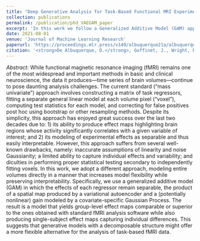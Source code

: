 ```yaml
---
title: "Deep Generative Analysis for Task-Based Functional MRI Experiments"
collection: publications
permalink: /publication/phd_VAEGAM_paper
excerpt: 'In this work we follow a Generalized Additive Model (GAM) approach to construct a 3D convolutional VAE capable of more flexibly modeling entire brain volumes, while preserving interpretability.'
date: 2021-08-01
venue: 'Journal of Machine Learning Research'
paperurl: 'https://proceedings.mlr.press/v149/albuquerque21a/albuquerque21a.pdf'
citation: '<strong>De Albuquerque, D.</strong>, Goffinet, J., Wright, R., & Pearson, J. (2021). &quot;Deep Generative Analysis for Task-Based Functional MRI Experiments.&quot; <i>Journal of Machine Learning Research</i>. 149(1-29).'
---
```


<i>Abstract:</i> While functional magnetic resonance imaging (fMRI) remains one of the most widespread
and important methods in basic and clinical neuroscience, the data it produces—time series
of brain volumes—continue to pose daunting analysis challenges. The current standard
(“mass univariate”) approach involves constructing a matrix of task regressors, fitting a
separate general linear model at each volume pixel (“voxel”), computing test statistics for
each model, and correcting for false positives post hoc using bootstrap or other resampling
methods. Despite its simplicity, this approach has enjoyed great success over the last two
decades due to: 1) its ability to produce effect maps highlighting brain regions whose
activity significantly correlates with a given variable of interest; and 2) its modeling of
experimental effects as separable and thus easily interpretable. However, this approach
suffers from several well-known drawbacks, namely: inaccurate assumptions of linearity
and noise Gaussianity; a limited ability to capture individual effects and variability; and
diculties in performing proper statistical testing secondary to independently fitting voxels.
In this work, we adopt a different approach, modeling entire volumes directly in a manner
that increases model flexibility while preserving interpretability. Specifically, we use a
generalized additive model (GAM) in which the effects of each regressor remain separable,
the product of a spatial map produced by a variational autoencoder and a (potentially
nonlinear) gain modeled by a covariate-specific Gaussian Process. The result is a model that
yields group-level effect maps comparable or superior to the ones obtained with standard
fMRI analysis software while also producing single-subject effect maps capturing individual
differences. This suggests that generative models with a decomposable structure might offer
a more flexible alternative for the analysis of task-based fMRI data.